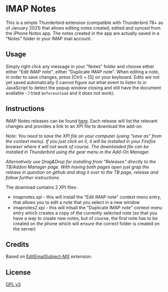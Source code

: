 # IMAP Notes
This is a simple Thunderbird extension (compatible with Thunderbird 78+ as of January 2021) that allows editing notes created, edited and synced from the iPhone Notes app. The notes created in the app are actually saved in a "Notes" folder in your IMAP mail account.

## Usage

Simply right click any message in your "Notes" folder and choose either either "Edit IMAP note", either "Duplicate IMAP note". When editing a note, in order to save changes, press [Ctrl] + [S] on your keyboard. Edits are not yet saved automatically (I cannot figure out what event to listen to in JavaScript to detect the popup window closing and still have the document available - I tried `beforeunload` and it does not work).

## Instructions
IMAP Notes releases can be found [here](https://github.com/valinet/IMAPNotes/releases). Each release will list the relevant changes and provides a link to an XPI file to download the add-on. 

_Note: You need to save the XPI file on your computer (using "save as" from the context menu). If you just click on it, it will be installed in your Firefox browser where it will not work of course. The downloaded file can be installed in Thunderbird using the gear menu in the Add-On Manager._

_Alternatively use Drag&Drop for installing from "Releases" directly to the TB/Addon Manager page. With having both pages open just grap the release in question on github and drag it over to the TB page, release and follow further instructions._

The download contains 2 XPI files:

* imapnotes.xpi - this will install the "Edit IMAP note" context menu entry, that allows you to edit a note that you select in a new window
* imapnotes2.xpi - this will intsall the "Duplicate IMAP note" context menu entry which creates a copy of the currently selected note (so that you have a way to create new notes, but of course, the first note has to be created on the phone which will ensure the correct folder is created on the server)

## Credits
Based on [EditEmailSubject-MX](https://github.com/cleidigh/EditEmailSubject-MX) extension.

## License
[GPL v3](LICENSE)